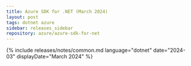 ```yaml
---
title: Azure SDK for .NET (March 2024)
layout: post
tags: dotnet azure
sidebar: releases_sidebar
repository: azure/azure-sdk-for-net
---
```

{% include releases/notes/common.md language="dotnet" date="2024-03" displayDate="March 2024" %}
